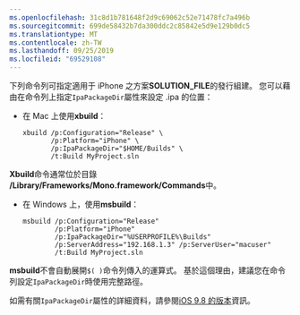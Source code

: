 ```yaml
---
ms.openlocfilehash: 31c8d1b781648f2d9c69062c52e71478fc7a496b
ms.sourcegitcommit: 699de58432b7da300ddc2c85842e5d9e129b0dc5
ms.translationtype: MT
ms.contentlocale: zh-TW
ms.lasthandoff: 09/25/2019
ms.locfileid: "69529108"
---
```


下列命令列可指定適用于 iPhone 之方案**SOLUTION_FILE**的發行組建。 您可以藉由在命令列上指定`IpaPackageDir`屬性來設定 .ipa 的位置：

- 在 Mac 上使用**xbuild**：

  ```
  xbuild /p:Configuration="Release" \ 
         /p:Platform="iPhone" \ 
         /p:IpaPackageDir="$HOME/Builds" \
         /t:Build MyProject.sln
  ```

**Xbuild**命令通常位於目錄 **/Library/Frameworks/Mono.framework/Commands**中。

- 在 Windows 上，使用**msbuild**：

  ```
  msbuild /p:Configuration="Release" 
          /p:Platform="iPhone" 
          /p:IpaPackageDir="%USERPROFILE%\Builds" 
          /p:ServerAddress="192.168.1.3" /p:ServerUser="macuser"  
          /t:Build MyProject.sln
  ```

**msbuild**不會自動展開`$( )`命令列傳入的運算式。 基於這個理由，建議您在命令列設定`IpaPackageDir`時使用完整路徑。

如需有關`IpaPackageDir`屬性的詳細資料，請參閱[iOS 9.8 的版本](https://github.com/xamarin/release-notes-archive/blob/master/release-notes/ios/xamarin.ios_9/xamarin.ios_9.8.md#new-msbuild-property-ipapackagedir-to-customize-ipa-output-location)資訊。
